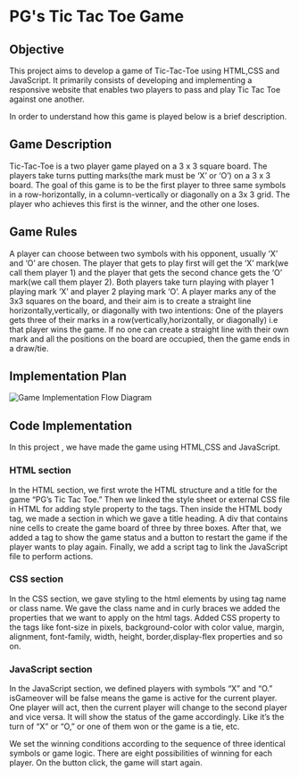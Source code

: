 # PG's Tic Tac Toe Game
## Objective
This project aims to develop a game of Tic-Tac-Toe using HTML,CSS and JavaScript. It primarily consists of developing and implementing a responsive website that enables two players to pass and play Tic Tac Toe against one another.

In order to understand how this game is played below is a brief description.

## Game Description
 Tic-Tac-Toe is a two player game played on a 3 x 3 square board.
The players take turns putting marks(the mark must be ‘X’ or ‘O’) on a 3 x 3 board. The goal of this game is to be the first player to three same symbols in a row-horizontally, in a column-vertically or diagonally on a 3x 3 grid. The player who achieves this first is the winner, and the other one loses.
## Game Rules
A player can choose between two symbols with his opponent, usually ‘X’ and ‘O’ are chosen.
The player that gets to play first will get the ‘X’ mark(we call them player 1) and the player that gets the second chance gets the ‘O’ mark(we call them player 2).
Both players take turn playing with player 1 playing mark ‘X’ and player 2 playing mark ‘O’.
A player marks any of the 3x3 squares on the board, and their aim is to create a straight line horizontally,vertically, or diagonally with two intentions: 
One of the players gets three of their marks in a row(vertically,horizontally, or diagonally) i.e that player wins the game.
If no one can create a straight line with their own mark and all the positions on the board are occupied, then the game ends in a draw/tie. 
## Implementation Plan
![Game Implementation Flow Diagram]()
## Code Implementation
In this project , we have made the game using HTML,CSS and JavaScript.

### HTML section
In the HTML section, we first wrote the HTML structure and a title for the game “PG’s Tic Tac Toe.” Then we linked the style sheet or external CSS file in HTML for adding style property to the tags. Then inside the HTML body tag, we made a section in which we gave a title heading.
A div that contains nine cells to create the game board of three by three boxes. After that, we added a tag to show the game status and a button to restart the game if the player wants to play again. Finally, we add a script tag to link the JavaScript file to perform actions.

### CSS section
In the CSS section, we gave styling to the html elements by using tag name or class name. We gave the class name and in curly braces we added the properties that we want to apply on the html tags. Added CSS property to the tags like font-size in pixels, background-color with color value, margin, alignment, font-family, width, height, border,display-flex properties and so on.

### JavaScript section
In the JavaScript section, we defined players with symbols “X” and “O.” isGameover will be false means the game is active for the current player. One player will act, then the current player will change to the second player and vice versa. It will show the status of the game accordingly. Like it’s the turn of “X” or “O,” or one of them won or the game is a tie, etc.

We set the winning conditions according to the sequence of three identical symbols or game logic. There are eight possibilities of winning for each player. On the button click, the game will start again.
 
